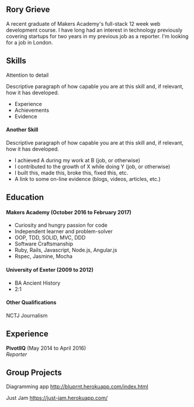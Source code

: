 ## Rory Grieve

A recent graduate of Makers Academy's full-stack 12 week web development course. I have long had an interest in technology previously covering startups for two years in my previous job as a reporter. I'm looking for a job in London.

## Skills

Attention to detail

Descriptive paragraph of how capable you are at this skill and, if relevant, how it has developed.

- Experience
- Achievements
- Evidence

#### Another Skill

Descriptive paragraph of how capable you are at this skill and, if relevant, how it has developed.

- I achieved A during my work at B (job, or otherwise)
- I contributed to the growth of X while doing Y (job, or otherwise)
- I built this, made this, broke this, fixed this, etc.
- A link to some on-line evidence (blogs, videos, articles, etc.)

## Education

#### Makers Academy (October 2016 to February 2017)

- Curiosity and hungry passion for code
- Independent learner and problem-solver
- OOP, TDD, SOLID, MVC, DDD
- Software Craftsmanship
- Ruby, Rails, Javascript, Node.js, Angular.js
- Rspec, Jasmine, Mocha

#### University of Exeter (2009 to 2012)

- BA Ancient History
- 2:1

#### Other Qualifications

NCTJ Journalism

## Experience

**PivotlIQ** (May 2014 to April 2016)    
*Reporter*  

## Group Projects

Diagramming app
http://bluprnt.herokuapp.com/index.html

Just Jam
https://just-jam.herokuapp.com/



